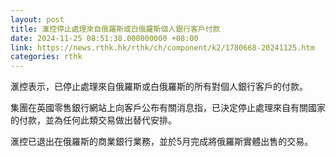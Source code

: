 ```yaml
---
layout: post
title: 滙控停止處理來自俄羅斯或白俄羅斯個人銀行客戶付款
date: 2024-11-25 08:51:38.000000000 +08:00
link: https://news.rthk.hk/rthk/ch/component/k2/1780668-20241125.htm
categories: rthk
---
```


滙控表示，已停止處理來自俄羅斯或白俄羅斯的所有對個人銀行客戶的付款。

集團在英國零售銀行網站上向客戶公布有關消息指，已決定停止處理來自有關國家的付款，並為任何此類交易做出替代安排。

滙控已退出在俄羅斯的商業銀行業務，並於5月完成將俄羅斯實體出售的交易。
